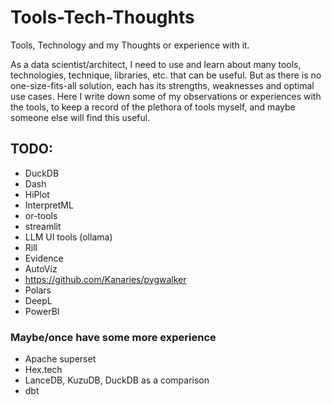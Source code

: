 # Tools-Tech-Thoughts

Tools, Technology and my Thoughts or experience with it.  

As a data scientist/architect, I need to use and learn about many tools, technologies, technique, libraries, etc. that can be useful. But as there is no one-size-fits-all solution, each has its strengths, weaknesses and optimal use cases. 
Here I write down some of my observations or experiences with the tools, to keep a record of the plethora of tools myself, and maybe someone else will find this useful.

## TODO:

- DuckDB
- Dash
- HiPlot
- InterpretML
- or-tools
- streamlit
- LLM UI tools (ollama)
- Rill
- Evidence
- AutoViz
- https://github.com/Kanaries/pygwalker
- Polars
- DeepL
- PowerBI

### Maybe/once have some more experience

- Apache superset
- Hex.tech
- LanceDB, KuzuDB, DuckDB as a comparison
- dbt
